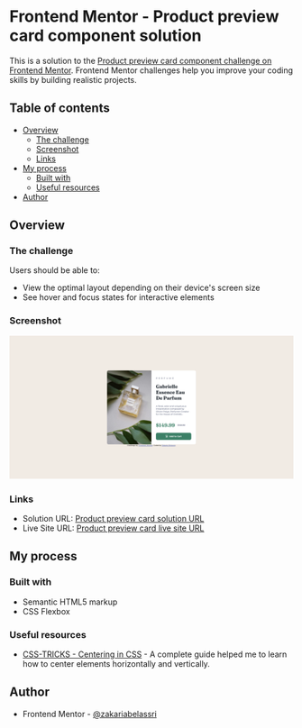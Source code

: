 # Frontend Mentor - Product preview card component solution

This is a solution to the [Product preview card component challenge on Frontend Mentor](https://www.frontendmentor.io/challenges/product-preview-card-component-GO7UmttRfa). Frontend Mentor challenges help you improve your coding skills by building realistic projects. 

## Table of contents

- [Overview](#overview)
  - [The challenge](#the-challenge)
  - [Screenshot](#screenshot)
  - [Links](#links)
- [My process](#my-process)
  - [Built with](#built-with)
  - [Useful resources](#useful-resources)
- [Author](#author)

## Overview

### The challenge

Users should be able to:

- View the optimal layout depending on their device's screen size
- See hover and focus states for interactive elements

### Screenshot

![Product Preview Card Screenshot](screenshot/product-preview-card-screenshot.png)

### Links

- Solution URL: [Product preview card solution URL](https://www.frontendmentor.io/solutions/product-preview-card-component-solution-using-css-flexbox-4e75Xzx1zT)
- Live Site URL: [Product preview card live site URL](https://zakariabelassri.github.io/product-preview-card/)

## My process

### Built with

- Semantic HTML5 markup
- CSS Flexbox

### Useful resources

- [CSS-TRICKS - Centering in CSS](https://css-tricks.com/centering-css-complete-guide/#top-of-site) - A complete guide helped me to learn how to center elements horizontally and vertically.

## Author

- Frontend Mentor - [@zakariabelassri](https://www.frontendmentor.io/profile/zakariabelassri)
